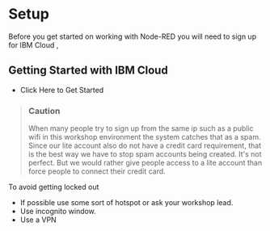 # Setup



Before you get started on working with Node-RED you will need to sign up for IBM Cloud ,

## Getting Started with IBM Cloud <a id="getting-started-with-ibm-cloud"></a>

* Click Here to Get Started

> ### Caution
>
> When many people try to sign up from the same ip such as a public wifi in this workshop environment the system catches that as a spam. Since our lite account also do not have a credit card requirement, that is the best way we have to stop spam accounts being created. It's not perfect. But we would rather give people access to a lite account than force people to connect their credit card.

To avoid getting locked out

* If possible use some sort of hotspot or ask your workshop lead.
* Use incognito window. 
* Use a VPN

